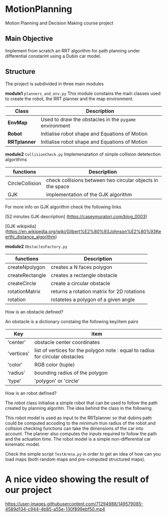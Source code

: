# MotionPlanning
Motion Planning and Decision Making course project

## Main Objective
Implement from scratch an RRT algorithm for path planning under differential constarint using a Dubin car model.

## Structure
The project is subdivided in three main modules 

 **module1** ``planners_and_env.py``
 This module constains the main classes used to create the robot, the RRT planner and the map environment. 

| Class  | Description                                              |
|--------|----------------------------------------------------------|
| **EnvMap** | Used to draw the obstacles in the ``pygame`` environment |
| **Robot**  | Initialise robot shape and Equations of Motion           |
| **RRTplanner**  | Initialise robot shape and Equations of Motion           |


 **module2** ``CollisionCheck.py``
 Implemenatation of simple collision detetection algorithms 
 
| functions       | Description                                                |
|-----------------|------------------------------------------------------------|
| CircleCollision | check collisions between two circular objects in the space |
| GJK             | implementation of the GJK algorithm                        |

For more info on GJK algorithm check the following links

[52 minutes GJK description] (https://caseymuratori.com/blog_0003)

[GJK wikipidia] (https://en.wikipedia.org/wiki/Gilbert%E2%80%93Johnson%E2%80%93Keerthi_distance_algorithm)

**module2** ``ObstaclesFactory.py``


| functions       | Description                                |
|-----------------|--------------------------------------------|
| createNpolygon  | creates a N faces polygon                  |
| createRectangle | creates a rectangle obstacle               |
| createCircle    | create a circular obstacle                 |
| rotationMatrix  | returns a rotation matrix for 2D rotations |
| rotation        | rotatetes a polygon of a given angle       |


How is an obstacle defined?

An obstacle is a dictionary constaing the following key/item pairs


| Key        | item                                                                            |
|------------|---------------------------------------------------------------------------------|
| 'center'   | obstacle center coordinates                                                     |
| 'vertices' | list of vertices for the polygon  note : equal to radius for circular obstacles |
| 'color'    | RGB color        (tuple)                                                               |
| 'radius'   | bounding radius of the polygon                                                  |
| 'type'     | 'polygon' or 'circle'                                                           |


How is an robot defined?

The robot class initialise a simple robot that can be used to follow the path created by planning algoritm. The idea behind the class in the following.

This robot model is used as input to the RRTplanner so that dubins path could be computed accoding to the minimum trun radius of the robot and collision checking functions can take the dimensions of the car into account. The planner also computes the inputs required to follow the path and the actuation time. The robot model is a simple non-differential car kinematic model.


Check the simple script ``TestArena.py`` in order to get an idea of how can you load maps (both random maps and pre-computed structured maps).

# A nice video showing the result of our project



https://user-images.githubusercontent.com/71294988/149579085-4589d134-c944-4b85-a55e-130f899ebf50.mp4






